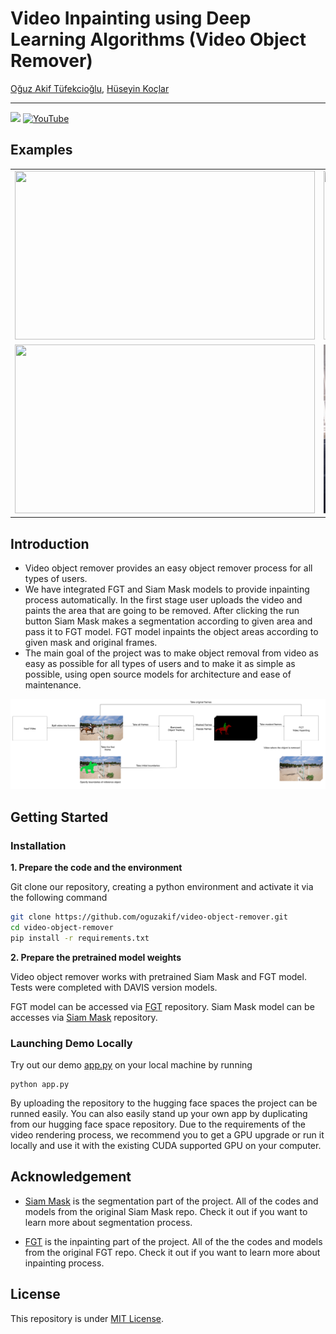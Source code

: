 # Video Inpainting using Deep Learning Algorithms (Video Object Remover)
[Oğuz Akif Tüfekcioğlu](https://github.com/oguzakif), [Hüseyin Koçlar](https://github.com/huseyinkoclar)

****

   <a href='https://huggingface.co/spaces/oguzakif/video-object-remover'><img src='https://img.shields.io/badge/%F0%9F%A4%97%20Hugging%20Face-Spaces-blue'></a>  [![YouTube](https://badges.aleen42.com/src/youtube.svg)](https://youtu.be/CEP5YLce6Fs)
   
## Examples
  |   |   |
:-------------------------:|:-------------------------:
<img src="Figures/Examples/bmx-trees/original.gif" width="480" height="270"/> |  <img src="Figures/Examples/bmx-trees/inpainted.gif" width="480" height="270"/>
<img src="Figures/Examples/car-shadow/original.gif" width="480" height="270"/>  |  <img src="Figures/Examples/car-shadow/inpainted.gif" width="480" height="270"/>



## Introduction
- Video object remover provides an easy object remover process for all types of users.
- We have integrated FGT and Siam Mask models to provide inpainting process automatically. In the first stage user uploads the video and paints the area that are going to be removed. After clicking the run button Siam Mask makes a segmentation according to given area and pass it to FGT model. FGT model inpaints the object areas according to given mask and original frames. 
- The main goal of the project was to make object removal from video as easy as possible for all types of users and to make it as simple as possible, using open source models for architecture and ease of maintenance.


![overview](Figures/workflow.png)


## Getting Started
### Installation

**1. Prepare the code and the environment**

Git clone our repository, creating a python environment and activate it via the following command

```bash
git clone https://github.com/oguzakif/video-object-remover.git
cd video-object-remover
pip install -r requirements.txt
```

**2. Prepare the pretrained model weights**

Video object remover works with pretrained Siam Mask and FGT model. Tests were completed with DAVIS version models.

FGT model can be accessed via [FGT](https://github.com/hitachinsk/FGT) repository.
Siam Mask model can be accesses via [Siam Mask](https://github.com/foolwood/SiamMask) repository.

### Launching Demo Locally

Try out our demo [app.py](app.py) on your local machine by running

```
python app.py
```

By uploading the repository to the hugging face spaces the project can be runned easily. You can also easily stand up your own app by duplicating from our hugging face space repository. Due to the requirements of the video rendering process, we recommend you to get a GPU upgrade or run it locally and use it with the existing CUDA supported GPU on your computer. 
## Acknowledgement

+ [Siam Mask](https://github.com/foolwood/SiamMask) is the segmentation part of the project. All of the codes and models from the original Siam Mask repo. Check it out if you want to learn more about segmentation process.

+ [FGT](https://github.com/hitachinsk/FGT) is the inpainting part of the project. All of the the codes and models from the original FGT repo. Check it out if you want to learn more about inpainting process. 

## License
This repository is under [MIT License](LICENSE).